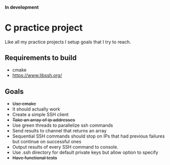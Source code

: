 #### In development

# C practice project

Like all my practice projects I setup goals that I try to reach.

## Requirements to build
* cmake
* https://www.libssh.org/

## Goals
* ~~Use cmake~~
* It should actually work
* Create a simple SSH client
* ~~Take an array of ip addresses~~
* Use green threads to parallelize ssh commands
* Send results to channel that returns an array
* Sequential SSH commands should stop on IPs that had previous failures but continue on successful ones
* Output results of every SSH command to console.
* Use .ssh directory for default private keys but allow option to specify
* ~~Have functional tests~~
